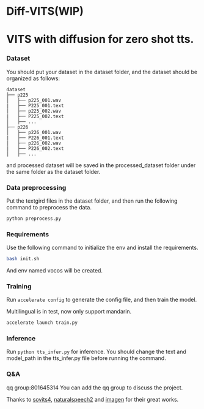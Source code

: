 
# Diff-VITS(WIP)

# VITS with diffusion for zero shot tts.

### Dataset
You should put your dataset in the dataset folder, and the dataset should be organized as follows:

```
dataset
├── p225
│   ├── p225_001.wav
|   ├── P225_001.text
│   ├── p225_002.wav
|   ├── P225_002.text
│   ├── ...
├── p226
│   ├── p226_001.wav
|   ├── P226_001.text
│   ├── p226_002.wav
|   ├── P226_002.text
│   ├── ...
```
and processed dataset will be saved in the processed_dataset folder under the same folder as the dataset folder.

### Data preprocessing

Put the textgird files in the dataset folder, and then run the following command to preprocess the data.

```python
python preprocess.py
```

### Requirements
Use the following command to initialize the env and install the requirements.
```bash
bash init.sh
```
And env named vocos will be created.

### Training
Run `accelerate config` to generate the config file, and then train the model.

Multilingual is in test, now only support mandarin.


```python
accelerate launch train.py
```
### Inference
Run `python tts_infer.py` for inference. You should change the text and model_path in the tts_infer.py file before running the command.

### Q&A
qq group:801645314
You can add the qq group to discuss the project.

Thanks to <a href="https://github.com/svc-develop-team/so-vits-svc/">sovits4</a>, <a href="https://github.com/lucidrains/naturalspeech2-pytorch/">naturalspeech2</a> and <a href="https://github.com/lucidrains/imagen-pytorch">imagen</a> for their great works.
